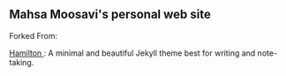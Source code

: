 ## Mahsa Moosavi's personal web site

Forked From:

<a href="https://github.com/zivong/jekyll-theme-hamilton#hamilton-"> Hamilton </a>: A minimal and beautiful Jekyll theme best for writing and note-taking.
